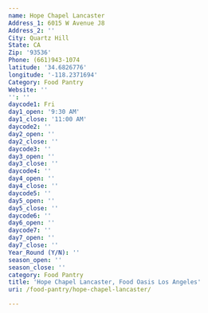 ```yaml
---
name: Hope Chapel Lancaster
Address_1: 6015 W Avenue J8
Address_2: ''
City: Quartz Hill
State: CA
Zip: '93536'
Phone: (661)943-1074
latitude: '34.6826776'
longitude: '-118.2371694'
Category: Food Pantry
Website: ''
'': ''
daycode1: Fri
day1_open: '9:30 AM'
day1_close: '11:00 AM'
daycode2: ''
day2_open: ''
day2_close: ''
daycode3: ''
day3_open: ''
day3_close: ''
daycode4: ''
day4_open: ''
day4_close: ''
daycode5: ''
day5_open: ''
day5_close: ''
daycode6: ''
day6_open: ''
daycode7: ''
day7_open: ''
day7_close: ''
Year_Round (Y/N): ''
season_open: ''
season_close: ''
category: Food Pantry
title: 'Hope Chapel Lancaster, Food Oasis Los Angeles'
uri: /food-pantry/hope-chapel-lancaster/

---
```

